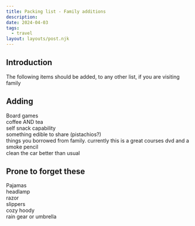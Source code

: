 ```yaml
---
title: Packing list - Family additions
description:
date: 2024-04-03
tags:
  - travel
layout: layouts/post.njk
---
```


## Introduction  

The following items should be added, to any other list, if you are visiting family
  
## Adding 
Board games   
coffee  AND tea   
self snack capability   
something edible to share (pistachios?)    
things you borrowed from family. currently this is a great courses dvd and a smoke pencil  
clean the car better than usual  

## Prone to forget these
Pajamas  
headlamp  
razor  
slippers  
cozy hoody  
rain gear or umbrella    
